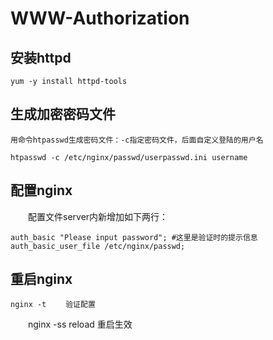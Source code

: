 # WWW-Authorization

## 安装httpd

    yum -y install httpd-tools

## 生成加密密码文件

    用命令htpasswd生成密码文件：-c指定密码文件，后面自定义登陆的用户名

    htpasswd -c /etc/nginx/passwd/userpasswd.ini username

## 配置nginx

　　配置文件server内新增加如下两行：

    auth_basic "Please input password"; #这里是验证时的提示信息 
    auth_basic_user_file /etc/nginx/passwd;

## 重启nginx

    nginx -t 　　验证配置
　　nginx -ss reload   重启生效
